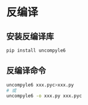 # 反编译

## 安装反编译库

```bash
pip install uncompyle6
```

## 反编译命令

```bash
uncompyle6 xxx.pyc>xxx.py
# 或
uncompyle6 -o xxx.py xxx.pyc
```
